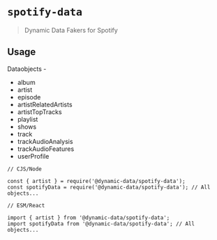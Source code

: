 # `spotify-data`

> Dynamic Data Fakers for Spotify

## Usage

Dataobjects -

- album
- artist
- episode
- artistRelatedArtists
- artistTopTracks
- playlist
- shows
- track
- trackAudioAnalysis
- trackAudioFeatures
- userProfile



```
// CJS/Node

const { artist } = require('@dynamic-data/spotify-data');
const spotifyData = require('@dynamic-data/spotify-data'); // All objects...

```

```
// ESM/React

import { artist } from '@dynamic-data/spotify-data';
import spotifyData from '@dynamic-data/spotify-data'; // All objects...

```
